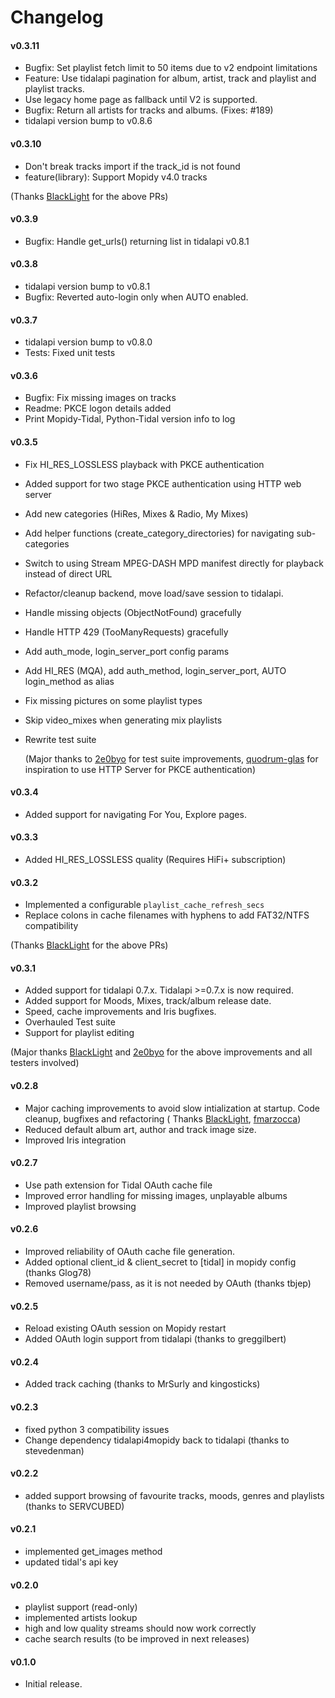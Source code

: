 # Changelog

#### v0.3.11

- Bugfix: Set playlist fetch limit to 50 items due to v2 endpoint limitations
- Feature: Use tidalapi pagination for album, artist, track and playlist and playlist tracks.
- Use legacy home page as fallback until V2 is supported.
- Bugfix: Return all artists for tracks and albums. (Fixes: #189)
- tidalapi version bump to v0.8.6

#### v0.3.10

- Don't break tracks import if the track_id is not found
- feature(library): Support Mopidy v4.0 tracks

(Thanks [BlackLight](https://github.com/BlackLight) for the above PRs)

#### v0.3.9

- Bugfix: Handle get_urls() returning list in tidalapi v0.8.1

#### v0.3.8

- tidalapi version bump to v0.8.1
- Bugfix: Reverted auto-login only when AUTO enabled.

#### v0.3.7

- tidalapi version bump to v0.8.0
- Tests: Fixed unit tests

#### v0.3.6

- Bugfix: Fix missing images on tracks
- Readme: PKCE logon details added
- Print Mopidy-Tidal, Python-Tidal version info to log

#### v0.3.5

- Fix HI_RES_LOSSLESS playback with PKCE authentication
- Added support for two stage PKCE authentication using HTTP web server
- Add new categories (HiRes, Mixes & Radio, My Mixes)
- Add helper functions (create_category_directories) for navigating sub-categories
- Switch to using Stream MPEG-DASH MPD manifest directly for playback instead of direct URL
- Refactor/cleanup backend, move load/save session to tidalapi.
- Handle missing objects (ObjectNotFound) gracefully
- Handle HTTP 429 (TooManyRequests) gracefully
- Add auth_mode, login_server_port config params
- Add HI_RES (MQA), add auth_method, login_server_port, AUTO login_method as alias
- Fix missing pictures on some playlist types
- Skip video_mixes when generating mix playlists
- Rewrite test suite

  (Major thanks to [2e0byo](https://github.com/2e0byo) for test suite
  improvements, [quodrum-glas](https://github.com/quodrum-glas) for inspiration to use HTTP Server for PKCE
  authentication)

#### v0.3.4

- Added support for navigating For You, Explore pages.

#### v0.3.3

- Added HI_RES_LOSSLESS quality (Requires HiFi+ subscription)

#### v0.3.2

- Implemented a configurable `playlist_cache_refresh_secs`
- Replace colons in cache filenames with hyphens to add FAT32/NTFS compatibility

(Thanks [BlackLight](https://github.com/BlackLight) for the above PRs)

#### v0.3.1

- Added support for tidalapi 0.7.x. Tidalapi >=0.7.x is now required.
- Added support for Moods, Mixes, track/album release date.
- Speed, cache improvements and Iris bugfixes.
- Overhauled Test suite
- Support for playlist editing

(Major thanks [BlackLight](https://github.com/BlackLight) and [2e0byo](https://github.com/2e0byo) for the above
improvements and all testers involved)

#### v0.2.8

- Major caching improvements to avoid slow intialization at startup. Code cleanup, bugfixes and refactoring (
  Thanks [BlackLight](https://github.com/BlackLight), [fmarzocca](https://github.com/fmarzocca))
- Reduced default album art, author and track image size.
- Improved Iris integration

#### v0.2.7

- Use path extension for Tidal OAuth cache file
- Improved error handling for missing images, unplayable albums
- Improved playlist browsing

#### v0.2.6

- Improved reliability of OAuth cache file generation.
- Added optional client_id & client_secret to [tidal] in mopidy config (thanks Glog78)
- Removed username/pass, as it is not needed by OAuth (thanks tbjep)

#### v0.2.5

- Reload existing OAuth session on Mopidy restart
- Added OAuth login support from tidalapi (thanks to greggilbert)

#### v0.2.4

- Added track caching (thanks to MrSurly and kingosticks)

#### v0.2.3

- fixed python 3 compatibility issues
- Change dependency tidalapi4mopidy back to tidalapi (thanks to stevedenman)

#### v0.2.2

- added support browsing of favourite tracks, moods, genres and playlists (thanks to SERVCUBED)

#### v0.2.1

- implemented get_images method
- updated tidal's api key

#### v0.2.0

- playlist support (read-only)
- implemented artists lookup
- high and low quality streams should now work correctly
- cache search results (to be improved in next releases)

#### v0.1.0

- Initial release.
